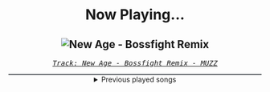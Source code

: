 <div align="center"> 
<h1>Now Playing...</h1>

![New Age - Bossfight Remix](https://i.scdn.co/image/ab67616d00001e02cc4e8675971876987ff380ad)
--
_<samp><a href="https://open.spotify.com/track/5aCABFeoSwL2Ux0c1gW2QL">Track: New Age - Bossfight Remix - MUZZ</a></samp>_

<div style="border: 1px #4B5054 solid"></div>
<details>
  <summary>
    Previous played songs
  </summary>
  <table>
    <thead>
      <tr>
        <th>
          Artist
        </th>
        <th>
          Song
        </th>
        <th>
          Link
        </th>
      </tr>
    </thead>
    <tbody>
      <tr><td>MUZZ</td><td>New Age - Bossfight Remix</td><td><a href="https://open.spotify.com/track/5aCABFeoSwL2Ux0c1gW2QL">https://open.spotify.com/track/5aCABFeoSwL2Ux0c1gW2QL</a></td></tr><tr><td>CANTERVICE</td><td>Void</td><td><a href="https://open.spotify.com/track/7nUSRi9vRKXiaHHSr841Im">https://open.spotify.com/track/7nUSRi9vRKXiaHHSr841Im</a></td></tr><tr><td>3FORCE</td><td>Resistance</td><td><a href="https://open.spotify.com/track/70zSbCVwkFEe8bjCcRcYgV">https://open.spotify.com/track/70zSbCVwkFEe8bjCcRcYgV</a></td></tr><tr><td>Essenger</td><td>Divine Virus</td><td><a href="https://open.spotify.com/track/5iTda1icTNQH81m8nASF8t">https://open.spotify.com/track/5iTda1icTNQH81m8nASF8t</a></td></tr><tr><td>Void Chapter</td><td>Reclaimer</td><td><a href="https://open.spotify.com/track/1E7C3OWH7JwjaTmFVqw5cY">https://open.spotify.com/track/1E7C3OWH7JwjaTmFVqw5cY</a></td></tr><tr><td>CANTERVICE</td><td>The Machine</td><td><a href="https://open.spotify.com/track/7Gq2KDKN283ZeoCLXojl57">https://open.spotify.com/track/7Gq2KDKN283ZeoCLXojl57</a></td></tr><tr><td>Signal Void</td><td>Bad Sector</td><td><a href="https://open.spotify.com/track/25uge0U6hSrPIvXtnLsXIf">https://open.spotify.com/track/25uge0U6hSrPIvXtnLsXIf</a></td></tr><tr><td>Signal Void</td><td>Find You</td><td><a href="https://open.spotify.com/track/317PZHGhM7eR69gL167GfC">https://open.spotify.com/track/317PZHGhM7eR69gL167GfC</a></td></tr><tr><td>Essenger</td><td>Tenebrous</td><td><a href="https://open.spotify.com/track/2gM0FjosryXSO7ICCk54ID">https://open.spotify.com/track/2gM0FjosryXSO7ICCk54ID</a></td></tr><tr><td>Void Chapter</td><td>Resist</td><td><a href="https://open.spotify.com/track/2hD5yci9O6rQKQBFX0ZMyO">https://open.spotify.com/track/2hD5yci9O6rQKQBFX0ZMyO</a></td></tr><tr><td>Cassetter</td><td>Erasure</td><td><a href="https://open.spotify.com/track/1XiJg5z2nSMSpwrCfxaxZp">https://open.spotify.com/track/1XiJg5z2nSMSpwrCfxaxZp</a></td></tr><tr><td>CANTERVICE</td><td>Doomsday</td><td><a href="https://open.spotify.com/track/0mpW89OnU1wgQxwnz7dddm">https://open.spotify.com/track/0mpW89OnU1wgQxwnz7dddm</a></td></tr><tr><td>Young Medicine</td><td>I'm Going To Hit Rock Bottom, You Guys Want Anything?</td><td><a href="https://open.spotify.com/track/2Nxnasl11ns4GSOF0gOCuk">https://open.spotify.com/track/2Nxnasl11ns4GSOF0gOCuk</a></td></tr><tr><td>Fury Weekend</td><td>Black To The Future</td><td><a href="https://open.spotify.com/track/3RZZ8KnNq63Isfqo67KI4W">https://open.spotify.com/track/3RZZ8KnNq63Isfqo67KI4W</a></td></tr><tr><td>The Algorithm</td><td>Protocols</td><td><a href="https://open.spotify.com/track/6jh2n5f9maoVsuGa8bl7h1">https://open.spotify.com/track/6jh2n5f9maoVsuGa8bl7h1</a></td></tr><tr><td>Crown The Empire</td><td>Immortalize</td><td><a href="https://open.spotify.com/track/1AR0d9urAEX4a1WdTzmbKz">https://open.spotify.com/track/1AR0d9urAEX4a1WdTzmbKz</a></td></tr><tr><td>Thoughts of Calm</td><td>White Noise - Erholungsschlaf</td><td><a href="https://open.spotify.com/track/4BQRXd73KGRjMdfR9rcFFF">https://open.spotify.com/track/4BQRXd73KGRjMdfR9rcFFF</a></td></tr><tr><td>Liebe Regen</td><td>Color Noise</td><td><a href="https://open.spotify.com/track/3eQ9xvb1Xo4axVcjf4ewho">https://open.spotify.com/track/3eQ9xvb1Xo4axVcjf4ewho</a></td></tr><tr><td>PARCEL</td><td>Office Canceling Noise</td><td><a href="https://open.spotify.com/track/2oFm8HbzGMCRnOozyIonRB">https://open.spotify.com/track/2oFm8HbzGMCRnOozyIonRB</a></td></tr><tr><td>Passeggiate Al Chiaro</td><td>Ipnotizzato Dal Rumore Bianco</td><td><a href="https://open.spotify.com/track/47MRiOYDPxibheDghy2Hum">https://open.spotify.com/track/47MRiOYDPxibheDghy2Hum</a></td></tr>
    </tbody>
  </table>
</details>

</div>
